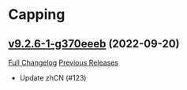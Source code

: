 # Capping

## [v9.2.6-1-g370eeeb](https://github.com/BigWigsMods/Capping/tree/370eeeb52e3488c59b61335c9596083a20b666dc) (2022-09-20)
[Full Changelog](https://github.com/BigWigsMods/Capping/compare/v9.2.6...370eeeb52e3488c59b61335c9596083a20b666dc) [Previous Releases](https://github.com/BigWigsMods/Capping/releases)

- Update zhCN (#123)  
